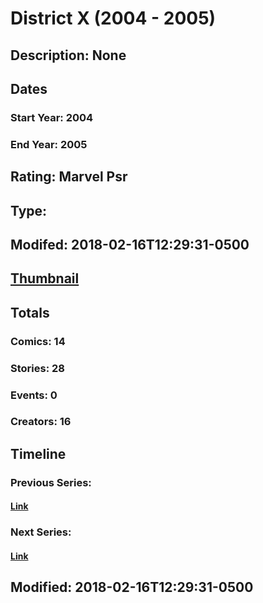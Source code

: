 # District X (2004 - 2005)
## Description: None
## Dates
### Start Year: 2004
### End Year: 2005
## Rating: Marvel Psr
## Type: 
## Modifed: 2018-02-16T12:29:31-0500
## [Thumbnail](http://i.annihil.us/u/prod/marvel/i/mg/9/60/5a8714e14ebb8.jpg)
## Totals
### Comics: 14
### Stories: 28
### Events: 0
### Creators: 16
## Timeline
### Previous Series: 
#### [Link]()
### Next Series: 
#### [Link]()
## Modified: 2018-02-16T12:29:31-0500